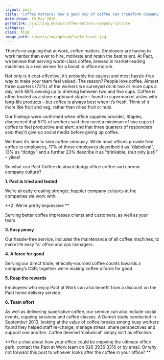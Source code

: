 ```yaml
---
layout: post
title: 'Coffee matters: how a good cup of coffee can transform company culture'
date-shown: 10 May 2018
permalink: /spilling_beans/coffee-matters-company-culture
category: ' '
class: blog
image_path: /assets/img/upload/latte_heart.jpg
---
```

There’s no arguing that at work, coffee matters. Employers are having to work harder than ever to hire, motivate and retain the best talent. At Pact, we believe that serving world-class coffee,  brewed in market-leading machines is a real winner for a boost in office morale.

Not only is it cost-effective, it’s probably the easiest and most hassle-free way to make your team feel valued. The reason? People love coffee. Almost three quarters (72%) of the workers we surveyed drink two or more cups a day, with 68% owning up to drinking between two and five cups. Coffee is often treated as a store-cupboard staple – found in supermarket aisles with long-life products – but coffee is always best when it’s fresh. Think of it more like fruit and veg, rather than dried fruit or nuts.

Our findings were confirmed when office supplies provider, Staples, discovered that 57% of workers said they need a minimum of two cups of coffee to feel productive and alert; and that three quarters of responders said they’d give up social media before giving up coffee.  

We think it’s time to take coffee seriously. While most offices provide free coffee to employees, 17% of those employees described it as “diabolical”, 13% as “dodgy” and a further 23% describe it as “drinkable, (but only just)” – yikes!  

So what can Pact Coffee do about dodgy office coffee and chronic company culture?



**1. Pact is tried and tested**

We’re already creating stronger, happier company cultures at the companies we work with.



**2. We're pretty impressive **

Serving better coffee impresses clients and customers, as well as your team.



**3. Easy peasy**

Our hassle-free service, includes the maintenance of all coffee machines, to make life easy for office and ops managers.



**4. A force for good**

Serving our direct trade, ethically-sourced coffee counts towards a company’s CSR; together we’re making coffee a force for good.



**5. Reap the rewards**

Employees who enjoy Pact at Work can also benefit from a discount on the Pact home delivery service.



**6. Team effort**

As well as delivering superlative coffee, our service can also include social events, cupping sessions and coffee classes. A Danish study conducted in September 2013, looking at the value of coffee-breaks among busy workers found they helped staff re-charge, manage stress, share perspectives and support one another. Coffee deemed ‘diabolical’ simply isn’t as effective.



**For a chat about how your office could be enjoying the ultimate office perk, contact the Pact at Work team on 020 3936 3316 or by email. Or why not forward this post to whoever looks after the coffee in your office? **
